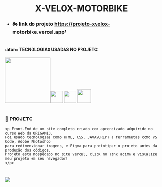 # <h1 align="center"> X-VELOX-MOTORBIKE </h1>
* ### :motorcycle: link do projeto https://projeto-xvelox-motorbike.vercel.app/

#
#### :atom: TECNOLOGIAS USADAS NO PROJETO:
<img src="https://cdn3.iconfinder.com/data/icons/roles-computer-it/128/front-end_developer-2-256.png" width="150" height="150"><img src="https://cdn1.iconfinder.com/data/icons/logotypes/32/badge-html-5-512.png" width="40" height="40"> <img src="https://cdn1.iconfinder.com/data/icons/logotypes/32/badge-css-3-512.png" width="40" height="40"> <img src="https://cdn2.iconfinder.com/data/icons/designer-skills/128/code-programming-javascript-software-develop-command-language-256.png" width="45" height="45">

#
### :triangular_ruler: PROJETO
```
<p Front-End de um site completo criado com aprendizado adquirido no curso Web da ORIGAMID.
Foi usado tecnologias como HTML, CSS, JAVASCRIPT e ferramnetas como VS Code, Adobe Photoshop 
para redimensionar imagens, e Figma para prototipar o projeto antes da produção dos códigos.
Projeto está hospedado no site Vercel, click no link acima e visualize meu projeto em seu navegador!
</p>
```

# 
<img src="https://github.com/luizjxcoder/X-VELOX_MOTORBIKE/blob/master/motos-img/screenshot-projeto-xvelox1.png"/>

